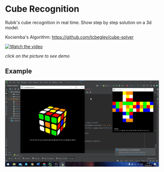 # Cube Recognition
Rubik's cube recognition in real time. Show step by step solution on a 3d model.

Kociemba's Algorithm: https://github.com/tcbegley/cube-solver

[![Watch the video](https://www.youtube.com/s/desktop/40777624/img/favicon_96x96.png)](https://www.youtube.com/watch?v=6EDvBD5V02I)

*click on the picture to see demo*

## Example
![Alt text](https://github.com/Sheshkon/CubeRecognition/blob/main/screenshots/image.png?raw=true "Optional Title")

